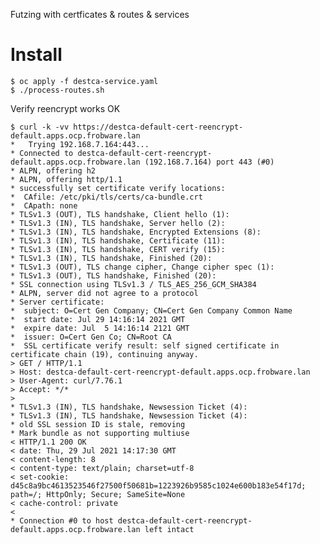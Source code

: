 Futzing with certficates & routes & services

# Install

	$ oc apply -f destca-service.yaml
	$ ./process-routes.sh

Verify reencrypt works OK

	$ curl -k -vv https://destca-default-cert-reencrypt-default.apps.ocp.frobware.lan
	*   Trying 192.168.7.164:443...
	* Connected to destca-default-cert-reencrypt-default.apps.ocp.frobware.lan (192.168.7.164) port 443 (#0)
	* ALPN, offering h2
	* ALPN, offering http/1.1
	* successfully set certificate verify locations:
	*  CAfile: /etc/pki/tls/certs/ca-bundle.crt
	*  CApath: none
	* TLSv1.3 (OUT), TLS handshake, Client hello (1):
	* TLSv1.3 (IN), TLS handshake, Server hello (2):
	* TLSv1.3 (IN), TLS handshake, Encrypted Extensions (8):
	* TLSv1.3 (IN), TLS handshake, Certificate (11):
	* TLSv1.3 (IN), TLS handshake, CERT verify (15):
	* TLSv1.3 (IN), TLS handshake, Finished (20):
	* TLSv1.3 (OUT), TLS change cipher, Change cipher spec (1):
	* TLSv1.3 (OUT), TLS handshake, Finished (20):
	* SSL connection using TLSv1.3 / TLS_AES_256_GCM_SHA384
	* ALPN, server did not agree to a protocol
	* Server certificate:
	*  subject: O=Cert Gen Company; CN=Cert Gen Company Common Name
	*  start date: Jul 29 14:16:14 2021 GMT
	*  expire date: Jul  5 14:16:14 2121 GMT
	*  issuer: O=Cert Gen Co; CN=Root CA
	*  SSL certificate verify result: self signed certificate in certificate chain (19), continuing anyway.
	> GET / HTTP/1.1
	> Host: destca-default-cert-reencrypt-default.apps.ocp.frobware.lan
	> User-Agent: curl/7.76.1
	> Accept: */*
	>
	* TLSv1.3 (IN), TLS handshake, Newsession Ticket (4):
	* TLSv1.3 (IN), TLS handshake, Newsession Ticket (4):
	* old SSL session ID is stale, removing
	* Mark bundle as not supporting multiuse
	< HTTP/1.1 200 OK
	< date: Thu, 29 Jul 2021 14:17:30 GMT
	< content-length: 8
	< content-type: text/plain; charset=utf-8
	< set-cookie: d45c8a9bc4613523546f27500f50681b=1223926b9585c1024e600b183e54f17d; path=/; HttpOnly; Secure; SameSite=None
	< cache-control: private
	<
	* Connection #0 to host destca-default-cert-reencrypt-default.apps.ocp.frobware.lan left intact

